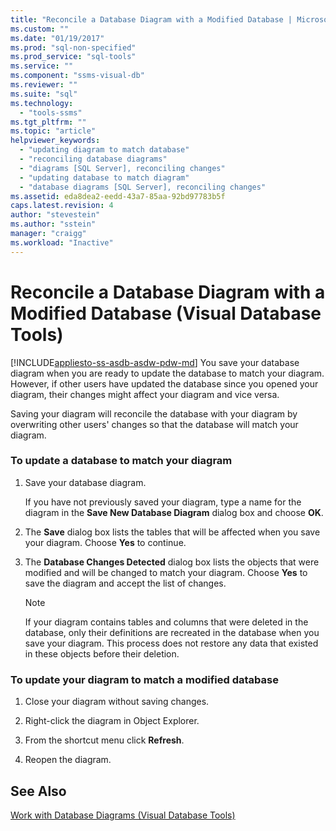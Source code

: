 ```yaml
---
title: "Reconcile a Database Diagram with a Modified Database | Microsoft Docs"
ms.custom: ""
ms.date: "01/19/2017"
ms.prod: "sql-non-specified"
ms.prod_service: "sql-tools"
ms.service: ""
ms.component: "ssms-visual-db"
ms.reviewer: ""
ms.suite: "sql"
ms.technology: 
  - "tools-ssms"
ms.tgt_pltfrm: ""
ms.topic: "article"
helpviewer_keywords: 
  - "updating diagram to match database"
  - "reconciling database diagrams"
  - "diagrams [SQL Server], reconciling changes"
  - "updating database to match diagram"
  - "database diagrams [SQL Server], reconciling changes"
ms.assetid: eda8dea2-eedd-43a7-85aa-92bd97783b5f
caps.latest.revision: 4
author: "stevestein"
ms.author: "sstein"
manager: "craigg"
ms.workload: "Inactive"
---
```

# Reconcile a Database Diagram with a Modified Database (Visual Database Tools)
[!INCLUDE[appliesto-ss-asdb-asdw-pdw-md](../../includes/appliesto-ss-asdb-asdw-pdw-md.md)]
You save your database diagram when you are ready to update the database to match your diagram. However, if other users have updated the database since you opened your diagram, their changes might affect your diagram and vice versa.  
  
Saving your diagram will reconcile the database with your diagram by overwriting other users' changes so that the database will match your diagram.  
  
### To update a database to match your diagram  
  
1.  Save your database diagram.  
  
    If you have not previously saved your diagram, type a name for the diagram in the **Save New Database Diagram** dialog box and choose **OK**.  
  
2.  The **Save** dialog box lists the tables that will be affected when you save your diagram. Choose **Yes** to continue.  
  
3.  The **Database Changes Detected** dialog box lists the objects that were modified and will be changed to match your diagram. Choose **Yes** to save the diagram and accept the list of changes.  
  
    > [!NOTE]  
    > If your diagram contains tables and columns that were deleted in the database, only their definitions are recreated in the database when you save your diagram. This process does not restore any data that existed in these objects before their deletion.  
  
### To update your diagram to match a modified database  
  
1.  Close your diagram without saving changes.  
  
2.  Right-click the diagram in Object Explorer.  
  
3.  From the shortcut menu click **Refresh**.  
  
4.  Reopen the diagram.  
  
## See Also  
[Work with Database Diagrams &#40;Visual Database Tools&#41;](../../ssms/visual-db-tools/work-with-database-diagrams-visual-database-tools.md)  
  
